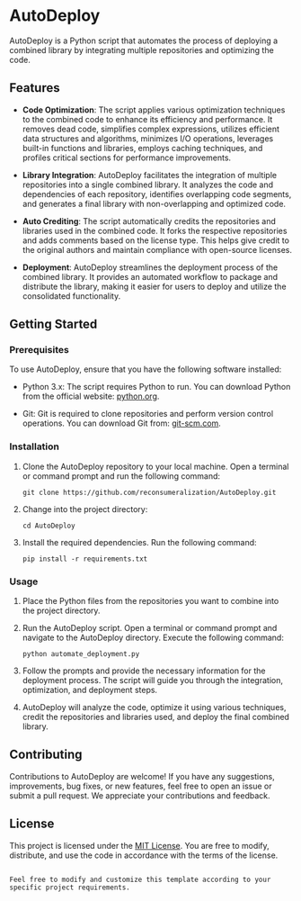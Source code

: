# AutoDeploy

AutoDeploy is a Python script that automates the process of deploying a combined library by integrating multiple repositories and optimizing the code.

## Features

- **Code Optimization**: The script applies various optimization techniques to the combined code to enhance its efficiency and performance. It removes dead code, simplifies complex expressions, utilizes efficient data structures and algorithms, minimizes I/O operations, leverages built-in functions and libraries, employs caching techniques, and profiles critical sections for performance improvements.

- **Library Integration**: AutoDeploy facilitates the integration of multiple repositories into a single combined library. It analyzes the code and dependencies of each repository, identifies overlapping code segments, and generates a final library with non-overlapping and optimized code.

- **Auto Crediting**: The script automatically credits the repositories and libraries used in the combined code. It forks the respective repositories and adds comments based on the license type. This helps give credit to the original authors and maintain compliance with open-source licenses.

- **Deployment**: AutoDeploy streamlines the deployment process of the combined library. It provides an automated workflow to package and distribute the library, making it easier for users to deploy and utilize the consolidated functionality.

## Getting Started

### Prerequisites

To use AutoDeploy, ensure that you have the following software installed:

- Python 3.x: The script requires Python to run. You can download Python from the official website: [python.org](https://www.python.org/downloads/).

- Git: Git is required to clone repositories and perform version control operations. You can download Git from: [git-scm.com](https://git-scm.com/downloads).

### Installation

1. Clone the AutoDeploy repository to your local machine. Open a terminal or command prompt and run the following command:

   ```shell
   git clone https://github.com/reconsumeralization/AutoDeploy.git
   ```

2. Change into the project directory:

   ```shell
   cd AutoDeploy
   ```

3. Install the required dependencies. Run the following command:

   ```shell
   pip install -r requirements.txt
   ```

### Usage

1. Place the Python files from the repositories you want to combine into the project directory.

2. Run the AutoDeploy script. Open a terminal or command prompt and navigate to the AutoDeploy directory. Execute the following command:

   ```shell
   python automate_deployment.py
   ```

3. Follow the prompts and provide the necessary information for the deployment process. The script will guide you through the integration, optimization, and deployment steps.

4. AutoDeploy will analyze the code, optimize it using various techniques, credit the repositories and libraries used, and deploy the final combined library.

## Contributing

Contributions to AutoDeploy are welcome! If you have any suggestions, improvements, bug fixes, or new features, feel free to open an issue or submit a pull request. We appreciate your contributions and feedback.

## License

This project is licensed under the [MIT License](LICENSE). You are free to modify, distribute, and use the code in accordance with the terms of the license.

```

Feel free to modify and customize this template according to your specific project requirements.
